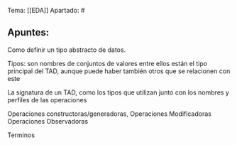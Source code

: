 Tema: [[EDA]]
Apartado: #

## Apuntes:

Como definir un tipo abstracto de datos.

Tipos: son nombres de conjuntos de valores entre ellos están el tipo principal del TAD, aunque puede haber también otros que se relacionen con este 



La signatura de un TAD, como los tipos que utilizan junto con los nombres y perfiles de las operaciones

Operaciones constructoras/generadoras, 
Operaciones Modificadoras
Operaciones Observadoras

Terminos